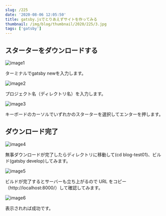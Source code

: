 ```yaml
---
slug: /225
date: '2020-08-06 12:05:50'
title: gatsby.jsでとりあえずサイトを作ってみる
thumbnail: /img/blog/thumbnail/2020/225/3.jpg
tags: ['gatsby']
---
```

## スターターをダウンロードする

![image1](../../../../images/2020/08/image-5.png)

ターミナルでgatsby newを入力します。

![image2](../../../../images/2020/08/image-6.png)

プロジェクト名（ディレクトリ名）を入力します。

![image3](../../../../images/2020/08/image-7.png)

キーボードのカーソルでいずれかのスターターを選択してエンターを押します。

## ダウンロード完了

![image4](../../../../images/2020/08/image-1.png)

無事ダウンロードが完了したらディレクトリに移動して(cd blog-test01)、ビルド(gatsby develop)してみます。

![image5](../../../../images/2020/08/image-2.png)

ビルドが完了するとサーバーも立ち上がるので URL をコピー（http\://localhost:8000/）して確認してみます。

![image6](../../../../images/2020/08/image-3.png)

表示されれば成功です。
